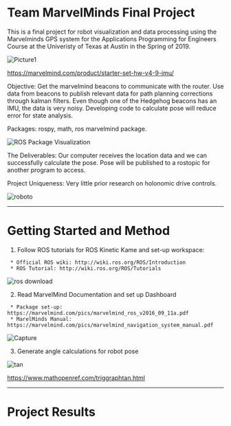 # Team MarvelMinds Final Project
This is a final project for robot visualization and data processing using the Marvelminds GPS system for the Applications Programming for Engineers Course at the Univeristy of Texas at Austin in the Spring of 2019.

![Picture1](https://user-images.githubusercontent.com/47263802/57459649-3df9e380-7239-11e9-9020-c5372ddcf02a.png)

https://marvelmind.com/product/starter-set-hw-v4-9-imu/

Objective: 
Get the marvelmind beacons to communicate with the router. Use data from beacons to publish relevant data for path planning corrections through kalman filters. Even though one of the Hedgehog beacons has an IMU, the data is very noisy. Developing code to calculate pose will reduce error for state analysis.

Packages:  rospy, math, ros marvelmind package.

![ROS Package Visualization](https://user-images.githubusercontent.com/47263802/57459469-ed828600-7238-11e9-8958-a1e0069008f1.JPG)

The Deliverables: Our computer receives the location data and we can successfully calculate the pose. Pose will be published to a rostopic for another program to access. 

Project Uniqueness: Very little prior research on holonomic drive controls. 

![roboto](https://user-images.githubusercontent.com/47263802/57458995-f58df600-7237-11e9-9c7c-b2e9efba145b.JPG)

___

# Getting Started and Method

   1. Follow ROS tutorials for ROS Kinetic Kame and set-up workspace:  
   
     * Official ROS wiki: http://wiki.ros.org/ROS/Introduction  
     * ROS Tutorial: http://wiki.ros.org/ROS/Tutorials  
   
   ![ros download](https://user-images.githubusercontent.com/47263802/57472704-c1283300-7253-11e9-9e4e-132721617954.png)
   
   2. Read MarvelMind Documentation and set up Dashboard  
   
     * Package set-up: https://marvelmind.com/pics/marvelmind_ros_v2016_09_11a.pdf  
     * MarelMinds Manual: https://marvelmind.com/pics/marvelmind_navigation_system_manual.pdf  
     
  ![Capture](https://user-images.githubusercontent.com/47263802/57472770-ec128700-7253-11e9-9f5c-9e106f222c5c.JPG)
   
   3. Generate angle calculations for robot pose
   
   ![tan](https://user-images.githubusercontent.com/47263802/57461204-35ef7300-723c-11e9-9fc0-ceda7af24178.png)
   
   https://www.mathopenref.com/triggraphtan.html  
   
___
# Project Results

